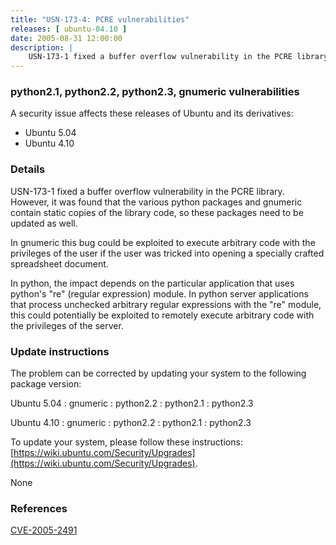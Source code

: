 ```yaml
---
title: "USN-173-4: PCRE vulnerabilities"
releases: [ ubuntu-04.10 ]
date: 2005-08-31 12:00:00
description: |
    USN-173-1 fixed a buffer overflow vulnerability in the PCRE library. However, it was found that the various python packages and gnumeric contain static copies of the library code, so these packages need to be updated as well.
--- 
```

 
### python2.1, python2.2, python2.3, gnumeric vulnerabilities

A security issue affects these releases of Ubuntu and its derivatives:

* Ubuntu 5.04
* Ubuntu 4.10

### Details

USN-173-1 fixed a buffer overflow vulnerability in the PCRE library. However, it was found that the various python packages and gnumeric contain static copies of the library code, so these packages need to be updated as well.

In gnumeric this bug could be exploited to execute arbitrary code with the privileges of the user if the user was tricked into opening a specially crafted spreadsheet document.

In python, the impact depends on the particular application that uses python&#39;s &quot;re&quot; (regular expression) module. In python server applications that process unchecked arbitrary regular expressions with the &quot;re&quot; module, this could potentially be exploited to remotely execute arbitrary code with the privileges of the server.

### Update instructions

The problem can be corrected by updating your system to the following package version:

Ubuntu 5.04
 : gnumeric 
 : python2.2 
 : python2.1 
 : python2.3 

Ubuntu 4.10
 : gnumeric 
 : python2.2 
 : python2.1 
 : python2.3 

To update your system, please follow these instructions: [https://wiki.ubuntu.com/Security/Upgrades](https://wiki.ubuntu.com/Security/Upgrades).

None

### References

 [CVE-2005-2491](http://people.ubuntu.com/~ubuntu-security/cve/CVE-2005-2491)
 
